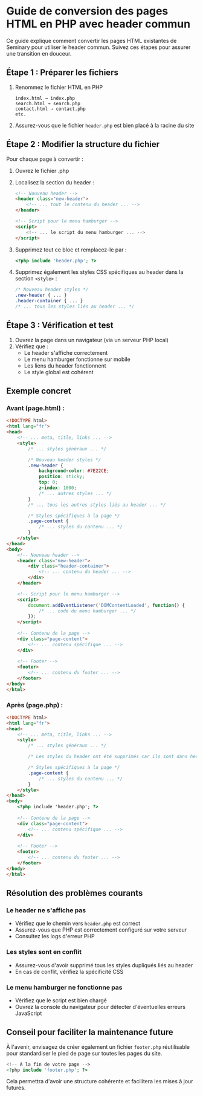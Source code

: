 # Guide de conversion des pages HTML en PHP avec header commun

Ce guide explique comment convertir les pages HTML existantes de Seminary pour utiliser le header commun. Suivez ces étapes pour assurer une transition en douceur.

## Étape 1 : Préparer les fichiers

1. Renommez le fichier HTML en PHP
   ```
   index.html → index.php
   search.html → search.php
   contact.html → contact.php
   etc.
   ```

2. Assurez-vous que le fichier `header.php` est bien placé à la racine du site

## Étape 2 : Modifier la structure du fichier

Pour chaque page à convertir :

1. Ouvrez le fichier .php

2. Localisez la section du header :
   ```html
   <!-- Nouveau header -->
   <header class="new-header">
       <!-- ... tout le contenu du header ... -->
   </header>

   <!-- Script pour le menu hamburger -->
   <script>
       <!-- ... le script du menu hamburger ... -->
   </script>
   ```

3. Supprimez tout ce bloc et remplacez-le par :
   ```php
   <?php include 'header.php'; ?>
   ```

4. Supprimez également les styles CSS spécifiques au header dans la section `<style>` :
   ```css
   /* Nouveau header styles */
   .new-header { ... }
   .header-container { ... }
   /* ... tous les styles liés au header ... */
   ```

## Étape 3 : Vérification et test

1. Ouvrez la page dans un navigateur (via un serveur PHP local)
2. Vérifiez que :
   - Le header s'affiche correctement
   - Le menu hamburger fonctionne sur mobile
   - Les liens du header fonctionnent
   - Le style global est cohérent

## Exemple concret

### Avant (page.html) :

```html
<!DOCTYPE html>
<html lang="fr">
<head>
    <!-- ... meta, title, links ... -->
    <style>
        /* ... styles généraux ... */

        /* Nouveau header styles */
        .new-header {
            background-color: #7E22CE;
            position: sticky;
            top: 0;
            z-index: 1000;
            /* ... autres styles ... */
        }
        /* ... tous les autres styles liés au header ... */

        /* Styles spécifiques à la page */
        .page-content {
            /* ... styles du contenu ... */
        }
    </style>
</head>
<body>
    <!-- Nouveau header -->
    <header class="new-header">
        <div class="header-container">
            <!-- ... contenu du header ... -->
        </div>
    </header>

    <!-- Script pour le menu hamburger -->
    <script>
        document.addEventListener('DOMContentLoaded', function() {
            /* ... code du menu hamburger ... */
        });
    </script>
    
    <!-- Contenu de la page -->
    <div class="page-content">
        <!-- ... contenu spécifique ... -->
    </div>
    
    <!-- Footer -->
    <footer>
        <!-- ... contenu du footer ... -->
    </footer>
</body>
</html>
```

### Après (page.php) :

```html
<!DOCTYPE html>
<html lang="fr">
<head>
    <!-- ... meta, title, links ... -->
    <style>
        /* ... styles généraux ... */

        /* Les styles du header ont été supprimés car ils sont dans header.php */

        /* Styles spécifiques à la page */
        .page-content {
            /* ... styles du contenu ... */
        }
    </style>
</head>
<body>
    <?php include 'header.php'; ?>
    
    <!-- Contenu de la page -->
    <div class="page-content">
        <!-- ... contenu spécifique ... -->
    </div>
    
    <!-- Footer -->
    <footer>
        <!-- ... contenu du footer ... -->
    </footer>
</body>
</html>
```

## Résolution des problèmes courants

### Le header ne s'affiche pas

- Vérifiez que le chemin vers `header.php` est correct
- Assurez-vous que PHP est correctement configuré sur votre serveur
- Consultez les logs d'erreur PHP

### Les styles sont en conflit

- Assurez-vous d'avoir supprimé tous les styles dupliqués liés au header
- En cas de conflit, vérifiez la spécificité CSS

### Le menu hamburger ne fonctionne pas

- Vérifiez que le script est bien chargé
- Ouvrez la console du navigateur pour détecter d'éventuelles erreurs JavaScript

## Conseil pour faciliter la maintenance future

À l'avenir, envisagez de créer également un fichier `footer.php` réutilisable pour standardiser le pied de page sur toutes les pages du site.

```php
<!-- À la fin de votre page -->
<?php include 'footer.php'; ?>
```

Cela permettra d'avoir une structure cohérente et facilitera les mises à jour futures. 
